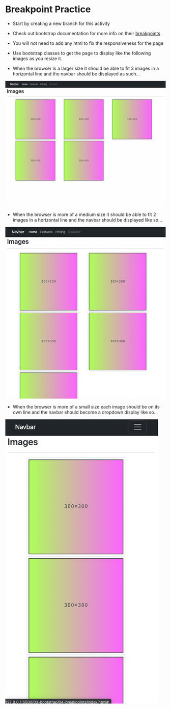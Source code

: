 # Breakpoint Practice

- Start by creating a new branch for this activity

- Check out bootstrap documentation for more info on their [breakpoints](https://getbootstrap.com/docs/5.1/layout/breakpoints/) 

- You will not need to add any html to fix the responsiveness for the page

- Use bootstrap classes to get the page to display like the following images as you resize it.

- When the browser is a larger size it should be able to fit 3 images in a horizontal line and the navbar should be displayed as such...

![large](./images/large.png)

- When the browser is more of a medium size it should be able to fit 2 images in a horizontal line and the navbar should be displayed like so...

![medium](./images/medium.png)

- When the browser is more of a small size each image should be on its own line and the navbar should become a dropdown display like so...

![small](./images/small.png)